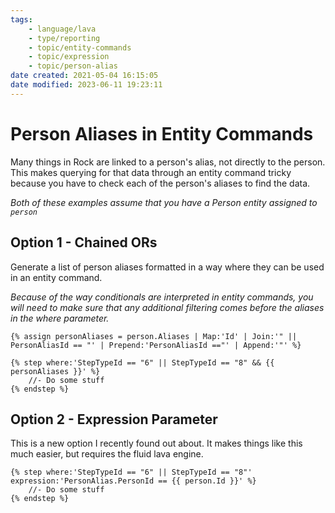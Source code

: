 ```yaml
---
tags:
    - language/lava
    - type/reporting
    - topic/entity-commands
    - topic/expression
    - topic/person-alias
date created: 2021-05-04 16:15:05
date modified: 2023-06-11 19:23:11
---
```


# Person Aliases in Entity Commands

Many things in Rock are linked to a person's alias, not directly to the person. This makes querying for that data through an entity command tricky because you have to check each of the person's aliases to find the data.

_Both of these examples assume that you have a Person entity assigned to `person`_

## Option 1 - Chained ORs

Generate a list of person aliases formatted in a way where they can be used in an entity command.

_Because of the way conditionals are interpreted in entity commands, you will need to make sure that any additional filtering comes before the aliases in the where parameter._

```liquid
{% assign personAliases = person.Aliases | Map:'Id' | Join:'" || PersonAliasId == "' | Prepend:'PersonAliasId =="' | Append:'"' %}

{% step where:'StepTypeId == "6" || StepTypeId == "8" && {{ personAliases }}' %}
    //- Do some stuff
{% endstep %}
```

## Option 2 - Expression Parameter

This is a new option I recently found out about. It makes things like this much easier, but requires the fluid lava engine.

```liquid
{% step where:'StepTypeId == "6" || StepTypeId == "8"' expression:'PersonAlias.PersonId == {{ person.Id }}' %}
    //- Do some stuff
{% endstep %}
```
